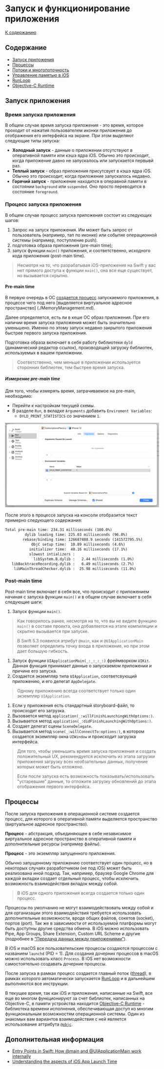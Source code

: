 # Запуск и функционирование приложения

[К содержанию](./README.md)

## Содержание

- [Запуск приложения](./AppExecution.md#launch)
- [Процессы](#processes)
- [Потоки и многопоточность](./Thearding.md)
- [Управление памятью в iOS](./MemoryManagement.md)
- [RunLoop](./RunLoop.md)
- [Objective-C Runtime](./ObjectiveCRuntime.md)

## <a id="launch"></a>Запуск приложения

### Время запуска приложения

В общем случае время запуска приложения - это время, которое проходит от нажатия пользователем иконки приложения до отображения его интерфейса на экране. При этом выделяют следующие типы запуска:

- __Холодный запуск__ - данные о приложении отсутствуют в оперативной памяти или кэшэ ядра iOS. Обычно это происходит, когда приложение давно не запускалось или запускается первывй раз.
- __Теплый запуск__ - образ приложения присутсвует в кэшэ ядра iOS. Обычно это происходит, когда приложение запускалось недавно.
- __Горячий запуск__ - приложение находится в операвной памяти в состоянии `background` или `suspended`. Оно просто переводится в состояние `foreground`.

### Процесс запуска приложения

В общем случае процесс запуска приложения состоит из следующих шагов:

1. Запрос на запуск приложения. Им может быть запрос от пользователь (например, тап по иконке) или событие операционной системы (например, поступление push).
1. подготовка образа приложения (pre-main time);
1. запуск функции `main()` приложения, и соответственно, исходного кода приложения (post-main time).

> Несмотря на то, что разрабатывая iOS-приложения на Swift у вас нет прямого доступа к функции `main()`, она все еще существует, но вызывается скрытно.

#### Pre-main time

В первую очередь  в ОС [cоздается процесс](#processes) запускаемого приложения, в процессе чего под него [выделяется виртуальное адресное пространство] (./MemoryManagement.md).

Далее определяется, есть ли в кеше ОС образ приложения. При его наличии время запуска приложения может быть значительно уменьшено. Именно по этому запуск недавно закрытого приложения быстрее первого запуска приложения.

Подготовка образа включает в себя работу библиотеки `dyld` (динамический редактор ссылок), производящей загрузку библиотек, используемых в вашем приложении.

> Соответственно, чем меньше в приложении используется сторонних библиотек, тем быстрее время запуска.

##### Измерение pre-main time

Для того, чтобы измерять время, затрачиваемое на pre-main, необходимо:

- Перейти к настройкам текущей схемы.
- В разделе `Run`, в вкладке `Arguments` добавить `Enviroment Variables`:
	- `DYLD_PRINT_STATISTICS` со значением `1`.

![](./img/DYLD.png)

После этого в процессе запуска на консоли отобразится текст примерно следующего содержания:

```
Total pre-main time: 234.31 milliseconds (100.0%)
         dylib loading time: 225.03 milliseconds (96.0%)
        rebase/binding time: 126687488.9 seconds (141572795.5%)
            ObjC setup time:  10.89 milliseconds (4.6%)
           initializer time:  40.16 milliseconds (17.1%)
           slowest intializers :
             libSystem.B.dylib :   2.44 milliseconds (1.0%)
   libBacktraceRecording.dylib :   6.49 milliseconds (2.7%)
    libMainThreadChecker.dylib :  25.98 milliseconds (11.0%)
```

### Post-main time

Post-main time включает в себя все, что происходит с приложением начиная с запуска функции `main()` и в общем случае включает в себя следующие шаги:

1. Запуск функции `main()`.
> Как говорилось ранее, несмотря на то, что вы не видите функцию `main()` в составе проекта, она добавляется на этапе компиляции и скрытно вызывается при запуске.
> 
> В Swift 5.3 появился атрибут `@main`, как и `@UIApplicationMain` позволяет определить точку входа в приложение, но при этом дает большую гибкость.

1. Запуск функции `UIApplicationMain(_:_:_:_:)` фреймворком `UIKit`. Данная функция принимает данные о запускаемом приложении и причине его запуска.
1. Создается экземпляр типа `UIApplication`, соответсвующий приложению, и его делегат `AppDelegate`.
> Одному приложению всегда соответствует только один экземпляр `UIApplication`.

1. Если у приложения есть стандартный storyboard-файл, то происходит его загрузка. 
1. Вызовается метод `application(_:willFinishLaunchingWithOptions:)`.
1. Вызывается метод `application(_:didFinishLaunchingWithOptions:)`.
1. Создает делегат сцены `SceneDelegate`.
1. Вызывается метод `scene(_:willConnectTo:options:)`, в котором создается экземпляр окна `UIWindow` и происходит загрузка интерфейса.

> Для того, чтобы уменьшить время запуска приложения и создать положительный UX, рекомендуется исключить из этапа загрузки приложения загрузку всех необзательных данных, получение которых может быть отложено. 
> 
> Если после запуска есть возможность показывать/использовать "устаревшие" данные, то отложите загрузку обновлений до этапа отображения первого интерфейса.

## <a id="processes"></a>Процессы

После запуска приложения в операционной системе создается процесс, для которого в оперативной памяти выделяется пространство (виртуальное адресное пространство).

__Процесс__ - абстракция, объединяющее в себе независимое виртуальное адресное пространство в оперативной памяти и дополнительные ресурсы (например файлы).

__Процесс__ - это экземпляр запущенного приложения.

Обычно запущенному приложению соответствует один процесс, но в некоторых случаях разработчиком (не под iOS) может быть реализована иной подход. Так, например, браузер Google Chrome для каждой вкладки создает отдельный процесс, чтобы исключить возможность взаимодействия вкладок между собой.

>
> В iOS для одного приложения всегда создается только один процесс.
>

Процессы по умолчанию не могут взаимодействовать между собой и для организации этого взаимодействия требуется использовать дополнительные возможности, вроде общих файлов, сокетов (socket), портов (port). Так же в зависимости от используемой платформы могут быть доступны другие средства обмена. В iOS можно использовать Pipe, App Groups, Share Extension, Custom URL Scheme и другие (подробнее в ["Передача данных между приложениями"](/PassDataProcesses.md)).

В iOS и macOS все пользовательские процессы создаются процессом с названием `launchd` (PID = 1). Для создания дочерних процессов в macOS можно использовать класс `Process`. В iOS нет возможности самостоятельно создавать дочерние процессы.

После запуска в рамках процесс создается главный поток ([thread](/Thearding.md)), в рамках которого автоматически запускается [RunLoop](/RunLoop.md) и в дальнейшем выполняются все инструкции.

В текущее время, так как iOS и приложения, написанные на Swift, все еще во многом функционируют за счет библиотек, написанных на Objective-C, в памяти устройства находится [Objective-C Runtime](/ObjectiveCRuntime.md) - библиотека времени исполнения, обеспечивающая доступ ко многим функциональным возможностям операционной системы. Один из знакомых вам вариантов взаимодействия с ней является использование аттрибута [`@objc`](/ObjectiveCRuntime.md#objc).

## Дополнительная информация

- [Entry Points in Swift: How @main and @UIApplicationMain work internally](https://swiftrocks.com/entry-points-swift-uiapplicationmain-main)
- [Understanding the aspects of iOS App Launch Time](https://medium.com/tokopedia-engineering/understanding-the-aspects-of-ios-app-launch-time-9b579534625f)